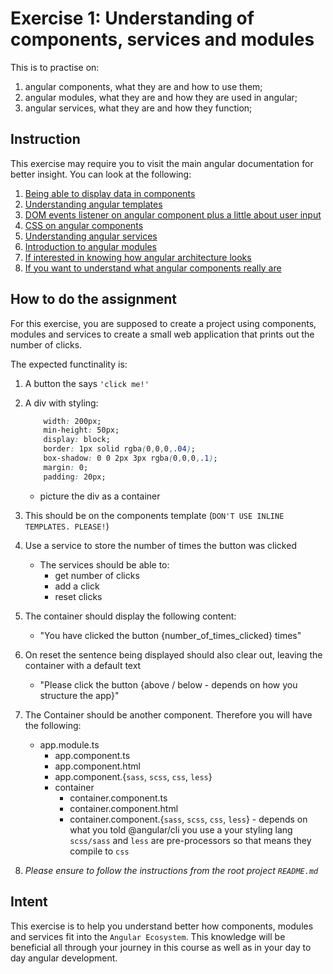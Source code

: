 # Exercise 1: Understanding of components, services and modules

This is to practise on:

1. angular components, what they are and how to use them;
2. angular modules, what they are and how they are used in angular;
3. angular services, what they are and how they function;

## Instruction ##

This exercise may require you to visit the main angular documentation for better insight. You can look at the following:

1. [Being able to display data in components](https://angular.io/guide/displaying-data)
2. [Understanding angular templates](https://angular.io/guide/template-syntax)
3. [DOM events listener on angular component plus a little about user input](https://angular.io/guide/user-input)
4. [CSS on angular components](https://angular.io/guide/component-styles)
5. [Understanding angular services](https://angular.io/guide/architecture-services)
6. [Introduction to angular modules](https://angular.io/guide/architecture-modules)
7. [If interested in knowing how angular architecture looks](https://angular.io/guide/architecture)
8. [If you want to understand what angular components really are](https://angular.io/guide/architecture-components)


## How to do the assignment ##

For this exercise, you are supposed to create a project using components, modules and services to create a small web application that prints out the number of clicks.

The expected functinality is:

1. A button the says `'click me!'`

2. A div with styling:

	```css
		width: 200px;
		min-height: 50px;
		display: block;
		border: 1px solid rgba(0,0,0,.04);
		box-shadow: 0 0 2px 3px rgba(0,0,0,.1);
		margin: 0;
		padding: 20px;
	```

	- picture the div as a container
3. This should be on the components template (`DON'T USE INLINE TEMPLATES. PLEASE!`)

4. Use a service to store the number of times the button was clicked
	- The services should be able to:
		- get number of clicks
		- add a click
		- reset clicks

5. The container should display the following content:
	- "You have clicked the button {number_of_times_clicked} times"

6. On reset the sentence being displayed should also clear out, leaving the container with a default text
	- "Please click the button {above /  below - depends on how you structure the app}"

7. The Container should be another component. Therefore you will have the following:
	- app.module.ts
		- app.component.ts
		- app.component.html
		- app.component.{`sass`, `scss`, `css`, `less`}
		- container
			- container.component.ts
			- container.component.html
			- container.component.{`sass`, `scss`, `css`, `less`} - depends on what you told @angular/cli you use a your styling lang `scss/sass` and `less` are pre-processors so that means they compile to `css`

8. *Please ensure to follow the instructions from the root project `README.md`*


## Intent ##

This exercise is to help you understand better how components, modules and services fit into the `Angular Ecosystem`. This knowledge will be beneficial all through your journey in this course as well as in your day to day angular development.